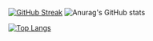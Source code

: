 [![GitHub Streak](https://streak-stats.demolab.com?user=Reem24R&theme=radical&hide_border=true)](https://git.io/streak-stats)
![Anurag's GitHub stats](https://github-readme-stats.vercel.app/api?username=Reem24R&show_icons=true&theme=radical)

[![Top Langs](https://github-readme-stats.vercel.app/api/top-langs/?username=Reem24R&layout=pie)](https://github.com/Reem24R/github-readme-stats)
